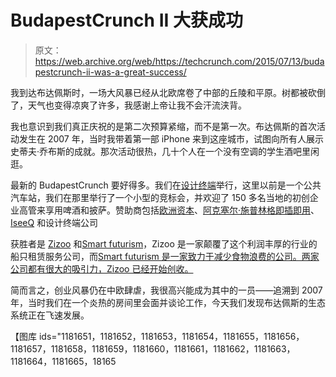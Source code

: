 # BudapestCrunch II 大获成功 

> 原文：<https://web.archive.org/web/https://techcrunch.com/2015/07/13/budapestcrunch-ii-was-a-great-success/>

我到达布达佩斯时，一场大风暴已经从北欧席卷了中部的丘陵和平原。树都被砍倒了，天气也变得凉爽了许多，我感谢上帝让我不会汗流浃背。

我也意识到我们真正庆祝的是第二次预算紧缩，而不是第一次。布达佩斯的首次活动发生在 2007 年，当时我带着第一部 iPhone 来到这座城市，试图向所有人展示史蒂夫·乔布斯的成就。那次活动很热，几十个人在一个没有空调的学生酒吧里闲逛。

最新的 BudapestCrunch 要好得多。我们在[设计终端](https://web.archive.org/web/20221007042559/http://www.designterminal.hu/en)举行，这里以前是一个公共汽车站，我们在那里举行了一个小型的竞标会，并欢迎了 150 多名当地的初创企业高管来享用啤酒和披萨。赞助商包括[欧洲资本](https://web.archive.org/web/20221007042559/http://ieurope.com/)、[阿克塞尔·施普林格即插即用](https://web.archive.org/web/20221007042559/http://www.axelspringerplugandplay.com/)、 [IseeQ](https://web.archive.org/web/20221007042559/http://iseeq.co/) 和设计终端公司

获胜者是 [Zizoo](https://web.archive.org/web/20221007042559/http://zizoo.com/) 和[Smart futurism](https://web.archive.org/web/20221007042559/http://smartfuturistic.com/)，Zizoo 是一家颠覆了这个利润丰厚的行业的船只租赁服务公司，而[Smart futurism 是一家致力于减少食物浪费的公司。两家公司都有很大的吸引力，Zizoo 已经开始创收。](https://web.archive.org/web/20221007042559/http://smartfuturistic.com/)

简而言之，创业风暴仍在中欧肆虐，我很高兴能成为其中的一员——追溯到 2007 年，当时我们在一个炎热的房间里会面并谈论工作，今天我们发现布达佩斯的生态系统正在飞速发展。

【图库 ids="1181651，1181652，1181653，1181654，1181655，1181656，1181657，1181658，1181659，1181660，1181661，1181662，1181663，1181664，1181665，18165